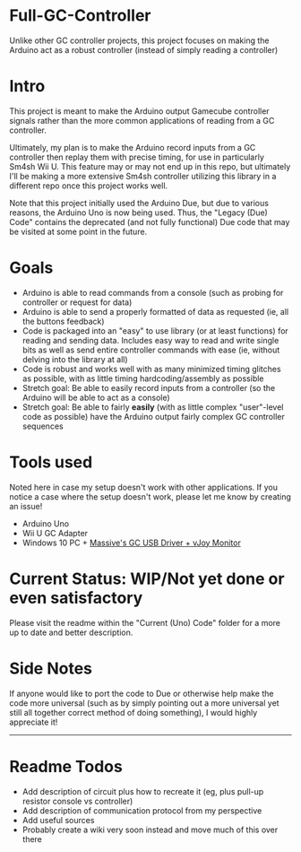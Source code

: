 # Full-GC-Controller
Unlike other GC controller projects, this project focuses on making the Arduino act as a robust controller (instead of simply reading a controller)

# Intro
This project is meant to make the Arduino output Gamecube controller signals rather than the more common applications of reading from a GC controller.

Ultimately, my plan is to make the Arduino record inputs from a GC controller then replay them with precise timing, for use in particularly Sm4sh Wii U. This feature may or may not end up in this repo, but ultimately I'll be making a more extensive Sm4sh controller utilizing this library in a different repo once this project works well.

Note that this project initially used the Arduino Due, but due to various reasons, the Arduino Uno is now being used. Thus, the "Legacy (Due) Code" contains the deprecated (and not fully functional) Due code that may be visited at some point in the future.

# Goals
 * Arduino is able to read commands from a console (such as probing for controller or request for data)
 * Arduino is able to send a properly formatted of data as requested (ie, all the buttons feedback)
 * Code is packaged into an "easy" to use library (or at least functions) for reading and sending data. Includes easy way to read and write single bits as well as send entire controller commands with ease (ie, without delving into the library at all)
 * Code is robust and works well with as many minimized timing glitches as possible, with as little timing hardcoding/assembly as possible
 * Stretch goal: Be able to easily record inputs from a controller (so the Arduino will be able to act as a console)
 * Stretch goal: Be able to fairly **easily** (with as little complex "user"-level code as possible) have the Arduino output fairly complex GC controller sequences

# Tools used
Noted here in case my setup doesn't work with other applications. If you notice a case where the setup doesn't work, please let me know by creating an issue!
 * Arduino Uno
 * Wii U GC Adapter
 * Windows 10 PC + [Massive's GC USB Driver + vJoy Monitor](http://m4sv.com/page/wii-u-gcn-usb-driver)

# Current Status: WIP/Not yet done or even satisfactory
Please visit the readme within the "Current (Uno) Code" folder for a more up to date and better description.

# Side Notes
If anyone would like to port the code to Due or otherwise help make the code more universal (such as by simply pointing out a more universal yet still all together correct method of doing something), I would highly appreciate it!

----------------
# Readme Todos
 * Add description of circuit plus how to recreate it (eg, plus pull-up resistor console vs controller)
 * Add description of communication protocol from my perspective
 * Add useful sources
 * Probably create a wiki very soon instead and move much of this over there
